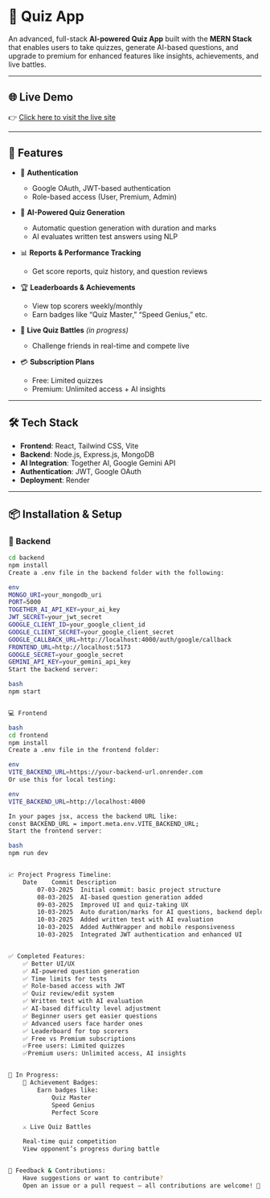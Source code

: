 # 🧠 Quiz App

An advanced, full-stack **AI-powered Quiz App** built with the **MERN Stack** that enables users to take quizzes, generate AI-based questions, and upgrade to premium for enhanced features like insights, achievements, and live battles.

---

## 🌐 Live Demo

👉 [Click here to visit the live site](https://quiz-app-cp2h.onrender.com/)

---

## 🚀 Features

- 🔐 **Authentication**
  - Google OAuth, JWT-based authentication
  - Role-based access (User, Premium, Admin)

- 🧠 **AI-Powered Quiz Generation**
  - Automatic question generation with duration and marks
  - AI evaluates written test answers using NLP

- 📊 **Reports & Performance Tracking**
  - Get score reports, quiz history, and question reviews

- 🏆 **Leaderboards & Achievements**
  - View top scorers weekly/monthly
  - Earn badges like “Quiz Master,” “Speed Genius,” etc.

- 🤝 **Live Quiz Battles** *(in progress)*
  - Challenge friends in real-time and compete live

- 💳 **Subscription Plans**
  - Free: Limited quizzes
  - Premium: Unlimited access + AI insights

---

## 🛠️ Tech Stack

- **Frontend**: React, Tailwind CSS, Vite
- **Backend**: Node.js, Express.js, MongoDB
- **AI Integration**: Together AI, Google Gemini API
- **Authentication**: JWT, Google OAuth
- **Deployment**: Render

---


## 📦 Installation & Setup

### 🔗 Backend


```bash
cd backend
npm install
Create a .env file in the backend folder with the following:

env
MONGO_URI=your_mongodb_uri
PORT=5000
TOGETHER_AI_API_KEY=your_ai_key
JWT_SECRET=your_jwt_secret
GOOGLE_CLIENT_ID=your_google_client_id
GOOGLE_CLIENT_SECRET=your_google_client_secret
GOOGLE_CALLBACK_URL=http://localhost:4000/auth/google/callback
FRONTEND_URL=http://localhost:5173
GOOGLE_SECRET=your_google_secret
GEMINI_API_KEY=your_gemini_api_key
Start the backend server:

bash
npm start


💻 Frontend

bash
cd frontend
npm install
Create a .env file in the frontend folder:

env
VITE_BACKEND_URL=https://your-backend-url.onrender.com
Or use this for local testing:

env
VITE_BACKEND_URL=http://localhost:4000

In your pages jsx, access the backend URL like:
const BACKEND_URL = import.meta.env.VITE_BACKEND_URL;
Start the frontend server:

bash
npm run dev


📈 Project Progress Timeline:
    Date	Commit Description
        07-03-2025	Initial commit: basic project structure
        08-03-2025	AI-based question generation added
        09-03-2025	Improved UI and quiz-taking UX
        10-03-2025	Auto duration/marks for AI questions, backend deployed
        10-03-2025	Added written test with AI evaluation
        10-03-2025	Added AuthWrapper and mobile responsiveness
        10-03-2025	Integrated JWT authentication and enhanced UI


✅ Completed Features:
    ✅ Better UI/UX
    ✅ AI-powered question generation
    ✅ Time limits for tests
    ✅ Role-based access with JWT
    ✅ Quiz review/edit system
    ✅ Written test with AI evaluation
    ✅ AI-based difficulty level adjustment
    ✅ Beginner users get easier questions
    ✅ Advanced users face harder ones
    ✅ Leaderboard for top scorers
    ✅ Free vs Premium subscriptions
    ✅Free users: Limited quizzes
    ✅Premium users: Unlimited access, AI insights


🔄 In Progress:
    🏅 Achievement Badges:
        Earn badges like:
            Quiz Master
            Speed Genius
            Perfect Score

    ⚔️ Live Quiz Battles

    Real-time quiz competition
    View opponent’s progress during battle


💬 Feedback & Contributions:
    Have suggestions or want to contribute?
    Open an issue or a pull request — all contributions are welcome! 🙌